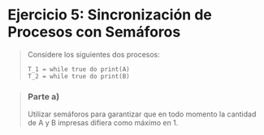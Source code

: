 # Ejercicio 5: Sincronización de Procesos con Semáforos

> Considere los siguientes dos procesos:
> ```
> T_1 = while true do print(A)
> T_2 = while true do print(B)
> ```

> ### Parte a)
>
> Utilizar semáforos para garantizar que en todo momento la cantidad de A y B impresas difiera como máximo en 1.